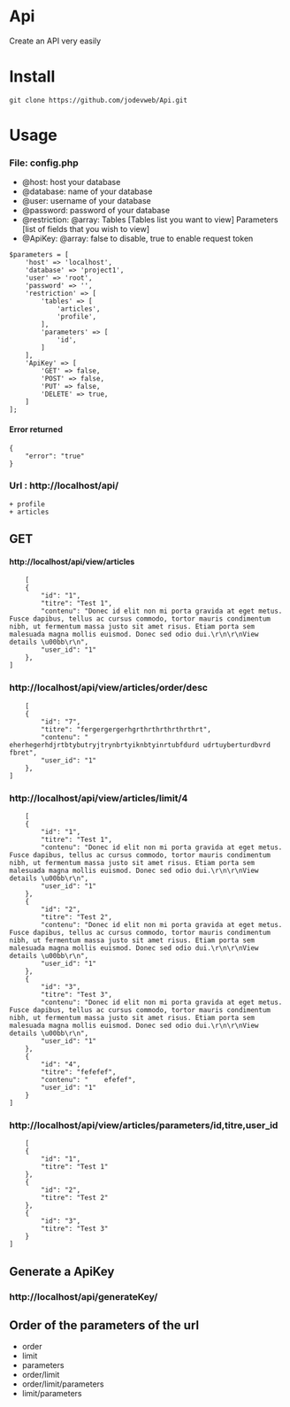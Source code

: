 # Api

Create an API very easily

# Install

```
git clone https://github.com/jodevweb/Api.git
```

# Usage

### File: config.php

 - @host: host your database
 - @database: name of your database
 - @user: username of your database
 - @password: password of your database
 - @restriction: @array: Tables [Tables list you want to view] Parameters [list of fields that you wish to view]
 - @ApiKey: @array: false to disable, true to enable request token

```
$parameters = [
    'host' => 'localhost',
    'database' => 'project1',
    'user' => 'root',
    'password' => '',
    'restriction' => [
        'tables' => [
            'articles',
            'profile',
        ],
        'parameters' => [
            'id',
        ]
    ],
    'ApiKey' => [
        'GET' => false,
        'POST' => false,
        'PUT' => false,
        'DELETE' => true,
    ]
];
```

#### Error returned
```
{
    "error": "true"
}
```

### Url : http://localhost/api/

```
+ profile
+ articles
```

## GET


#### http://localhost/api/view/articles

```
    [
    {
        "id": "1",
        "titre": "Test 1",
        "contenu": "Donec id elit non mi porta gravida at eget metus. Fusce dapibus, tellus ac cursus commodo, tortor mauris condimentum nibh, ut fermentum massa justo sit amet risus. Etiam porta sem malesuada magna mollis euismod. Donec sed odio dui.\r\n\r\nView details \u00bb\r\n",
        "user_id": "1"
    },
]
```

### http://localhost/api/view/articles/order/desc

```
    [
    {
        "id": "7",
        "titre": "fergergergerhgrthrthrthrthrthrt",
        "contenu": "    eherhegerhdjrtbtybutryjtrynbrtyiknbtyinrtubfdurd udrtuyberturdbvrd fbret",
        "user_id": "1"
    },
]
```

### http://localhost/api/view/articles/limit/4

```
    [
    {
        "id": "1",
        "titre": "Test 1",
        "contenu": "Donec id elit non mi porta gravida at eget metus. Fusce dapibus, tellus ac cursus commodo, tortor mauris condimentum nibh, ut fermentum massa justo sit amet risus. Etiam porta sem malesuada magna mollis euismod. Donec sed odio dui.\r\n\r\nView details \u00bb\r\n",
        "user_id": "1"
    },
    {
        "id": "2",
        "titre": "Test 2",
        "contenu": "Donec id elit non mi porta gravida at eget metus. Fusce dapibus, tellus ac cursus commodo, tortor mauris condimentum nibh, ut fermentum massa justo sit amet risus. Etiam porta sem malesuada magna mollis euismod. Donec sed odio dui.\r\n\r\nView details \u00bb\r\n",
        "user_id": "1"
    },
    {
        "id": "3",
        "titre": "Test 3",
        "contenu": "Donec id elit non mi porta gravida at eget metus. Fusce dapibus, tellus ac cursus commodo, tortor mauris condimentum nibh, ut fermentum massa justo sit amet risus. Etiam porta sem malesuada magna mollis euismod. Donec sed odio dui.\r\n\r\nView details \u00bb\r\n",
        "user_id": "1"
    },
    {
        "id": "4",
        "titre": "fefefef",
        "contenu": "    efefef",
        "user_id": "1"
    }
]
```


### http://localhost/api/view/articles/parameters/id,titre,user_id

```
    [
    {
        "id": "1",
        "titre": "Test 1"
    },
    {
        "id": "2",
        "titre": "Test 2"
    },
    {
        "id": "3",
        "titre": "Test 3"
    }
]
```

## Generate a ApiKey
### http://localhost/api/generateKey/


## Order of the parameters of the url

+ order
+ limit
+ parameters
+ order/limit
+ order/limit/parameters
+ limit/parameters